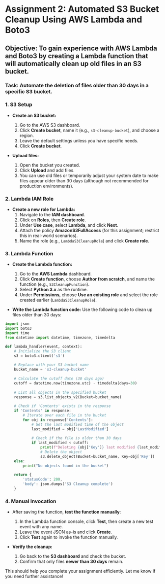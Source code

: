 # Assignment 2: Automated S3 Bucket Cleanup Using AWS Lambda and Boto3
## Objective: To gain experience with AWS Lambda and Boto3 by creating a Lambda function that will automatically clean up old files in an S3 bucket.
### Task: Automate the deletion of files older than 30 days in a specific S3 bucket.

### 1. **S3 Setup**
   - **Create an S3 bucket:**
     1. Go to the AWS S3 dashboard.
     2. Click **Create bucket**, name it (e.g., `s3-cleanup-bucket`), and choose a region.
     3. Leave the default settings unless you have specific needs.
     4. Click **Create bucket**.

   - **Upload files:**
     1. Open the bucket you created.
     2. Click **Upload** and add files.
     3. You can use old files or temporarily adjust your system date to make files appear older than 30 days (although not recommended for production environments).

### 2. **Lambda IAM Role**
   - **Create a new role for Lambda:**
     1. Navigate to the **IAM dashboard**.
     2. Click on **Roles**, then **Create role**.
     3. Under **Use case**, select **Lambda**, and click **Next**.
     4. Attach the policy **AmazonS3FullAccess** (for this assignment; restrict this in real-world scenarios).
     5. Name the role (e.g., `LambdaS3CleanupRole`) and click **Create role**.

### 3. **Lambda Function**
   - **Create the Lambda function:**
     1. Go to the **AWS Lambda** dashboard.
     2. Click **Create function**, choose **Author from scratch**, and name the function (e.g., `S3CleanupFunction`).
     3. Select **Python 3.x** as the runtime.
     4. Under **Permissions**, choose **Use an existing role** and select the role created earlier (`LambdaS3CleanupRole`).

   - **Write the Lambda function code:**
     Use the following code to clean up files older than 30 days:

```python
import json
import boto3
import time
from datetime import datetime, timezone, timedelta

def lambda_handler(event, context):
    # Initialize the S3 client
    s3 = boto3.client('s3')
    
    # Replace with your S3 bucket name
    bucket_name = 's3-cleanup-bucket'
    
    # Calculate the cutoff date (30 days ago)
    cutoff = datetime.now(timezone.utc) - timedelta(days=30)
    
    # List all objects in the specified bucket
    response = s3.list_objects_v2(Bucket=bucket_name)
    
    # Check if 'Contents' exists in the response
    if 'Contents' in response:
        # Iterate over each file in the bucket
        for obj in response['Contents']:
            # Get the last modified time of the object
            last_modified = obj['LastModified']
            
            # Check if the file is older than 30 days
            if last_modified < cutoff:
                print(f"Deleting {obj['Key']} last modified {last_modified}")
                # Delete the object
                s3.delete_object(Bucket=bucket_name, Key=obj['Key'])
    else:
        print("No objects found in the bucket")
    
    return {
        'statusCode': 200,
        'body': json.dumps('S3 Cleanup complete')
    }
```

### 4. **Manual Invocation**
   - After saving the function, **test the function manually**:
     1. In the Lambda function console, click **Test**, then create a new test event with any name.
     2. Leave the event JSON as-is and click **Create**.
     3. Click **Test** again to invoke the function manually.
   
   - **Verify the cleanup:**
     1. Go back to the **S3 dashboard** and check the bucket.
     2. Confirm that only files **newer than 30 days** remain.

This should help you complete your assignment efficiently. Let me know if you need further assistance!
